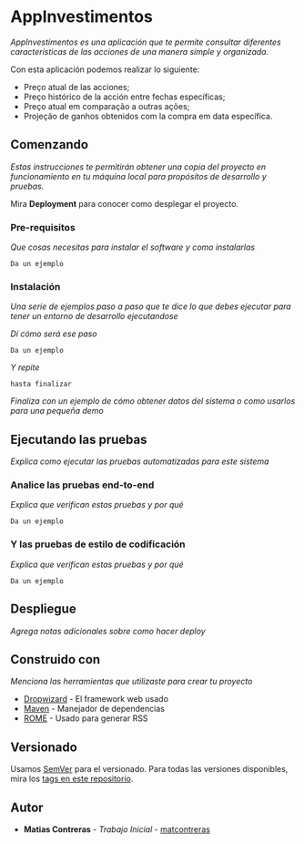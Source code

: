 # AppInvestimentos

_AppInvestimentos es una aplicación que te permite consultar diferentes características de las acciones de una manera simple y organizada._

Con esta aplicación podemos realizar lo siguiente: 

   - Preço atual de las acciones;
   - Preço histórico de la acción entre fechas específicas;
   - Preço atual em comparação a outras ações;
   - Projeção de ganhos obtenidos com la compra em data específica.

## Comenzando

_Estas instrucciones te permitirán obtener una copia del proyecto en funcionamiento en tu máquina local para propósitos de desarrollo y pruebas._

Mira **Deployment** para conocer como desplegar el proyecto.


### Pre-requisitos

_Que cosas necesitas para instalar el software y como instalarlas_

```
Da un ejemplo
```

### Instalación

_Una serie de ejemplos paso a paso que te dice lo que debes ejecutar para tener un entorno de desarrollo ejecutandose_

_Dí cómo será ese paso_

```
Da un ejemplo
```

_Y repite_

```
hasta finalizar
```

_Finaliza con un ejemplo de cómo obtener datos del sistema o como usarlos para una pequeña demo_

## Ejecutando las pruebas

_Explica como ejecutar las pruebas automatizadas para este sistema_

### Analice las pruebas end-to-end

_Explica que verifican estas pruebas y por qué_

```
Da un ejemplo
```

### Y las pruebas de estilo de codificación 

_Explica que verifican estas pruebas y por qué_

```
Da un ejemplo
```

## Despliegue

_Agrega notas adicionales sobre como hacer deploy_

## Construido con

_Menciona las herramientas que utilizaste para crear tu proyecto_

* [Dropwizard](http://www.dropwizard.io/1.0.2/docs/) - El framework web usado
* [Maven](https://maven.apache.org/) - Manejador de dependencias
* [ROME](https://rometools.github.io/rome/) - Usado para generar RSS

## Versionado 

Usamos [SemVer](http://semver.org/) para el versionado. Para todas las versiones disponibles, mira los [tags en este repositorio](https://github.com/tu/proyecto/tags).

## Autor

* **Matias Contreras** - *Trabajo Inicial* - [matcontreras](https://github.com/matcontreras)
